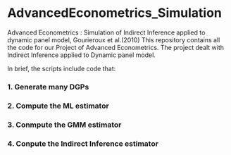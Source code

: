 # AdvancedEconometrics_Simulation
Advanced Econometrics : Simulation of Indirect Inference applied to dynamic panel model, Gourieroux et al.(2010)
This repository contains all the code for our Project of Advanced Econometrics. The project dealt with Indirect Inference applied to Dynamic panel model.

In brief, the scripts include code that:

### 1. Generate many DGPs
### 2. Compute the ML estimator 
### 3. Conmpute the GMM estimator
### 4. Conpute the Indirect Inference estimator

